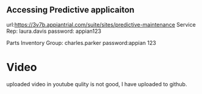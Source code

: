 ## Accessing Predictive applicaiton 
url:https://3v7b.appiantrial.com/suite/sites/predictive-maintenance
Service Rep: laura.davis
password: appian123

Parts Inventory Group: 	charles.parker
password:appian 123

# Video
uploaded video in youtube qulity is not good, I have uploaded to github. 
